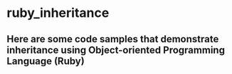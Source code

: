 ruby_inheritance
================

## Here are some code samples that demonstrate inheritance using Object-oriented Programming Language (Ruby)

